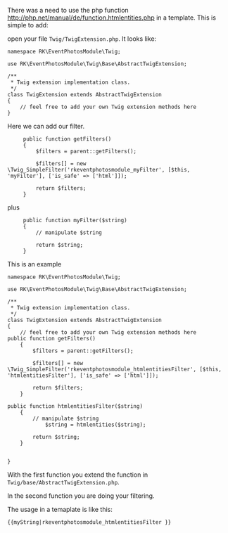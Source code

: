 There was a need to use the php function http://php.net/manual/de/function.htmlentities.php in a template. This is simple to add:

open your file ``Twig/TwigExtension.php``. It looks like:
````
namespace RK\EventPhotosModule\Twig;

use RK\EventPhotosModule\Twig\Base\AbstractTwigExtension;

/**
 * Twig extension implementation class.
 */
class TwigExtension extends AbstractTwigExtension
{
    // feel free to add your own Twig extension methods here
}
````

Here we can add our filter.

````
     public function getFilters()
     {
         $filters = parent::getFilters();

         $filters[] = new
\Twig_SimpleFilter('rkeventphotosmodule_myFilter', [$this, 'myFilter'], ['is_safe' => ['html']]);

         return $filters;
     }
````
plus
````
     public function myFilter($string)
     {
         // manipulate $string

         return $string;
     }
````

This is an example

````
namespace RK\EventPhotosModule\Twig;

use RK\EventPhotosModule\Twig\Base\AbstractTwigExtension;

/**
 * Twig extension implementation class.
 */
class TwigExtension extends AbstractTwigExtension
{
    // feel free to add your own Twig extension methods here
public function getFilters()
    {
        $filters = parent::getFilters();

        $filters[] = new \Twig_SimpleFilter('rkeventphotosmodule_htmlentitiesFilter', [$this, 'htmlentitiesFilter'], ['is_safe' => ['html']]);

        return $filters;
    }

public function htmlentitiesFilter($string)
    {
        // manipulate $string
		    $string = htmlentities($string);

        return $string;
    }

	 
}
````
With the first function you extend the function in ``Twig/base/AbstractTwigExtension.php``.

In the second function you are doing your filtering.

The usage in a temaplate is like this:
````
{{myString|rkeventphotosmodule_htmlentitiesFilter }}
````


